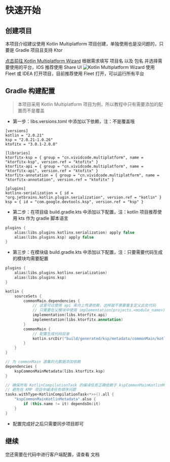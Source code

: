# 快速开始

## 创建项目

本项目介绍建议使用 Kotlin Multiplatform 项目创建，单独使用也是没问题的，只要是 Gradle 项目且支持 Ktor

<procedure title="项目创建" id="kotlin-multiplatform-create">
    <step> 
        <a href="https://kmp.jetbrains.com">点击前往 Kotlin Multiplatform Wizard</a>
    </step>
    <step>
        根据需求填写 项目名 以及 包名 并选择需要使用的平台，IOS 推荐使用 Share UI
        <img src="kotlin_multiplatform_wizard.png" alt="Kotlin Multiplatform Wizard"/>
    </step>
    <step>
        使用 Fleet 或 IDEA 打开项目，目前推荐使用 Fleet 打开，可以运行所有平台
    </step>
</procedure>

## Gradle 构建配置

> 本项目采用 Kotlin Multiplatform 项目为例，所以教程中只有需要添加的配置而不是覆盖

- 第一步：libs.versions.toml 中添加以下依赖，注：不是覆盖哦

``` text
[versions]
kotlin = "2.0.21"
ksp = "2.0.21-1.0.26"
ktofitx = "3.0.1-2.0.0"

[libraries]
ktorfitx-ksp = { group = "cn.vividcode.multiplatform", name = "ktorfitx-ksp", version.ref = "ktofitx" }
ktorfitx-api = { group = "cn.vividcode.multiplatform", name = "ktorfitx-api", version.ref = "ktofitx" }
ktorfitx-annotation = { group = "cn.vividcode.multiplatform", name = "ktorfitx-annotation", version.ref = "ktofitx" }

[plugins]
kotlinx-serialization = { id = "org.jetbrains.kotlin.plugin.serialization", version.ref = "kotlin" }
ksp = { id = "com.google.devtools.ksp", version.ref = "ksp" }
```

- 第二步：在项目级 build.gradle.kts 中添加以下配置，注：kotlin 项目推荐使用 kts 作为 gradle 脚本语言

``` kotlin
plugins {
    alias(libs.plugins.kotlinx.serialization) apply false
    alias(libs.plugins.ksp) apply false
}
```

- 第三步：在模块级 build.gradle.kts 中添加以下配置，注：只要需要代码生成的模块均需要配置

``` kotlin
plugins {
    alias(libs.plugins.kotlinx.serialization)
    alias(libs.plugins.ksp)
}

kotlin {
    sourceSets {
        commonMain.dependencies {
            // 这里可以使用 api 来向上传递依赖，这样就不需要重复定义此处代码
            // 只需要在父模块中使用 implementation(projects.<module_name>) 依赖子模块
            implementation(libs.ktorfitx.api)
            implementation(libs.ktorfitx.annotation)
        }
        commonMain {
            // 配置生成代码目录
            kotlin.srcDir("build/generated/ksp/metadata/commonMain/kotlin") 
        }
    }
}

// 为 commonMain 源集的元数据添加依赖
dependencies {
    kspCommonMainMetadata(libs.ktorfitx.ksp)
}

// 确保所有 KotlinCompilationTask 的编译任务正确依赖于 kspCommonMainKotlinMetadata
// 避免在 KMP 项目中编译任务顺序问题
tasks.withType<KotlinCompilationTask<*>>().all {
    "kspCommonMainKotlinMetadata".also {
        if (this.name != it) dependsOn(it)
    }
}
```

- 配置完成好之后只需要同步项目即可

## 继续

您还需要在代码中进行客户端配置，请查看 [](客户端配置.md) 文档